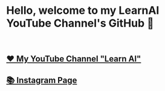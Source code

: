 # Hello, welcome to my LearnAI YouTube Channel's GitHub 👋

<br/>

## [❤️ My YouTube Channel "Learn AI"](https://www.youtube.com/channel/UCEJ8IRbmEl3tEZahc17pwrw)
## [📚 Instagram Page](https://www.instagram.com/learn.ai.python/)


